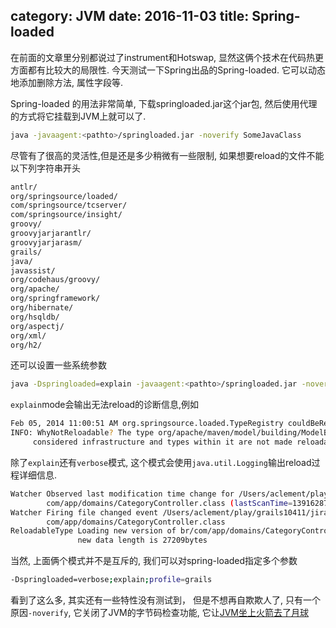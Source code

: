 category: JVM
date: 2016-11-03
title: Spring-loaded
---
在前面的文章里分别都说过了instrument和Hotswap, 显然这俩个技术在代码热更方面都有比较大的局限性. 今天测试一下Spring出品的Spring-loaded. 它可以动态地添加删除方法, 属性字段等.

Spring-loaded 的用法非常简单, 下载springloaded.jar这个jar包, 然后使用代理的方式将它挂载到JVM上就可以了.
```bash
java -javaagent:<pathto>/springloaded.jar -noverify SomeJavaClass
```

尽管有了很高的灵活性,但是还是多少稍微有一些限制, 如果想要reload的文件不能以下列字符串开头
```bash
antlr/
org/springsource/loaded/
com/springsource/tcserver/
com/springsource/insight/
groovy/
groovyjarjarantlr/
groovyjarjarasm/
grails/
java/
javassist/
org/codehaus/groovy/
org/apache/
org/springframework/
org/hibernate/
org/hsqldb/
org/aspectj/
org/xml/
org/h2/
```

还可以设置一些系统参数
```bash
java -Dspringloaded=explain -javaagent:<pathto>/springloaded.jar -noverify SomeJavaClass
```
`explain`mode会输出无法reload的诊断信息,例如
```bash
Feb 05, 2014 11:00:51 AM org.springsource.loaded.TypeRegistry couldBeReloadable
INFO: WhyNotReloadable? The type org/apache/maven/model/building/ModelBuilder is using a package name 'org/apache/' which is 
     considered infrastructure and types within it are not made reloadable
```
除了`explain`还有`verbose`模式, 这个模式会使用`java.util.Logging`输出reload过程详细信息.
```bash
Watcher Observed last modification time change for /Users/aclement/play/grails10411/jira-reload/target/classes/br/
        com/app/domains/CategoryController.class (lastScanTime=1391628759166)
Watcher Firing file changed event /Users/aclement/play/grails10411/jira-reload/target/classes/br/
        com/app/domains/CategoryController.class
ReloadableType Loading new version of br/com/app/domains/CategoryController, identifying suffix OV1YS1A,
               new data length is 27209bytes
```
当然, 上面俩个模式并不是互斥的, 我们可以对spring-loaded指定多个参数
```bash
-Dspringloaded=verbose;explain;profile=grails
```

看到了这么多, 其实还有一些特性没有测试到， 但是不想再自欺欺人了, 只有一个原因`-noverify`, 它关闭了JVM的字节码检查功能, 它让[JVM坐上火箭去了月球](https://blogs.oracle.com/buck/entry/never_disable_bytecode_verification_in)